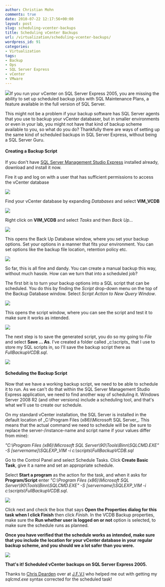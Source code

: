 ```yaml
---
author: Christian Mohn
comments: true
date: 2010-07-22 12:17:56+00:00
layout: post
slug: scheduling-vcenter-backups
title: Scheduling vCenter Backups
url: /virtualization/scheduling-vcenter-backups/
wordpress_id: 91
categories:
- Virtualization
tags:
- Backup
- Ops
- SQL Server Express
- vCenter
- VMware
---
```


![](/images/logos/vmware-logo.gif)If you run your vCenter on SQL Server Express 2005, you are missing the ability to set up scheduled backup jobs with SQL Maintenance Plans, a feature available in the full version of SQL Server. 

This might not be a problem if your backup software has SQL Server agents that you use to backup your vCenter databaser, but in smaller environments or even in your lab, you might not have that kind of backup scheme available to you, so what do you do? Thankfully there are ways of setting up the same kind of scheduled backups in SQL Server Express, without being a SQL Server Guru.



#### Creating a Backup Script


If you don't have [SQL Server Management Studio Express](http://www.microsoft.com/downloads/details.aspx?familyid=c243a5ae-4bd1-4e3d-94b8-5a0f62bf7796&displaylang=en) installed already, download and install it now.  

Fire it up and log on with a user that has sufficient permissions to access the vCenter database  

[![](http://vninja.net/wordpress/wp-content/uploads/2010/07/1-300x224.png)](http://vninja.net/wordpress/wp-content/uploads/2010/07/1.png)

Find your vCenter database by expanding _Databases_ and select **VIM_VCDB**  


[![](http://vninja.net/wordpress/wp-content/uploads/2010/07/Scheduling-vCenter-Backups-2-300x246.png)](http://vninja.net/wordpress/wp-content/uploads/2010/07/Scheduling-vCenter-Backups-2.png)

Right click on **VIM_VCDB** and select _Tasks_ and then _Back Up..._  


[![](http://vninja.net/wordpress/wp-content/uploads/2010/07/Scheduling-vCenter-Backups-3-300x279.png)](http://vninja.net/wordpress/wp-content/uploads/2010/07/Scheduling-vCenter-Backups-3.png)

This opens the Back Up Database window, where you set your backup options. Set your options in a manner that fits your environment. You can set options like the backup file location, retention policy etc.  


[![](http://vninja.net/wordpress/wp-content/uploads/2010/07/Scheduling-vCenter-Backups-4-300x236.png)](http://vninja.net/wordpress/wp-content/uploads/2010/07/Scheduling-vCenter-Backups-4.png)

So far, this is all fine and dandy. You can create a manual backup this way, without much hassle. How can we turn that into a scheduled job?  

The first bit is to turn your backup options into a SQL script that can be scheduled. You do this by finding the _Script_ drop-down menu on the top of the Backup Database window. Select _Script Action to New Query Window_.  


[![](http://vninja.net/wordpress/wp-content/uploads/2010/07/Scheduling-vCenter-Backups-5-300x236.png)](http://vninja.net/wordpress/wp-content/uploads/2010/07/Scheduling-vCenter-Backups-5.png)

This opens the script window, where you can see the script and test it to make sure it works as intended.

[![](http://vninja.net/wordpress/wp-content/uploads/2010/07/Scheduling-vCenter-Backups-6-300x225.png)](http://vninja.net/wordpress/wp-content/uploads/2010/07/Scheduling-vCenter-Backups-6.png)

The next step is to save the generated script, you do so my going to _File_ and select **Save ... As**. I've created a folder called _c:\scripts\_ that I use to store my SQL scripts in, so I'll save the backup script there as _FullBackupVCDB.sql_.

[![](http://vninja.net/wordpress/wp-content/uploads/2010/07/Scheduling-vCenter-Backups-61-300x245.png)](http://vninja.net/wordpress/wp-content/uploads/2010/07/Scheduling-vCenter-Backups-61.png)



#### Scheduling the Backup Script



Now that we have a working backup script, we need to be able to schedule it to run. As we can't do that within the SQL Server Management Studio Express application, we need to find another way of scheduling it. Windows Server 2008 R2 (and other versions) include a scheduling tool, and that's what we'll use to create our schedule.

On my standard vCenter installation, the SQL Server is installed in the default location of _C:\Program Files (x86)\Microsoft SQL Server\_. This means that the actual command we need to schedule will be (be sure to replace the server-/instance-name and script name if your values differ from mine):   


_"C:\Program Files (x86)\Microsoft SQL Server\90\Tools\Binn\SQLCMD.EXE" -S [servername]\SQLEXP_VIM -i c:\scripts\FullBackupVCDB.sql_
 
Go to the Control Panel and select Schedule Tasks. Click **Create Basic Task**, give it a name and set an appropriate schedule.  

Select **Start a program** as the action for the task, and when it asks for **Program/Script** enter _"C:\Program Files (x86)\Microsoft SQL Server\90\Tools\Binn\SQLCMD.EXE" -S [servername]\SQLEXP_VIM -i c:\scripts\FullBackupVCDB.sql_.

[![](http://vninja.net/wordpress/wp-content/uploads/2010/07/Scheduling-vCenter-Backups-7-300x212.png)](http://vninja.net/wordpress/wp-content/uploads/2010/07/Scheduling-vCenter-Backups-7.png)

Click next and check the box that says **Open the Properties dialog for this task when I click Finish** then click _Finish_. In the VCDB Backup properties, make sure the **Run whether user is logged on or not** option is selected, to make sure the schedule runs as planned.

**Once you have verified that the schedule works as intended, make sure that you include the location for your vCenter database in your regular backup scheme, and you should we a lot safer than you were.**

[![](http://vninja.net/wordpress/wp-content/uploads/2010/07/Scheduling-vCenter-Backups-8-300x112.png)](http://vninja.net/wordpress/wp-content/uploads/2010/07/Scheduling-vCenter-Backups-8.png)

**That's it!  Scheduled vCenter backups on SQL Server Express 2005.**

Thanks to [Chris Dearden](http://twitter.com/ChrisDearden) over at  [J.F.V.I](http://jfvi.co.uk/) who helped me out with getting my _sqlcmd.exe_ syntax corrected for the scheduled task!
